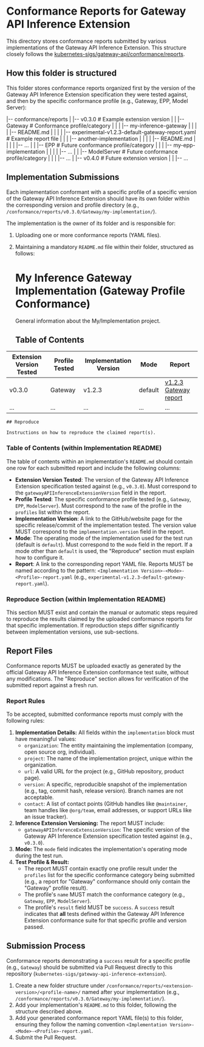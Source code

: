 # Conformance Reports for Gateway API Inference Extension

This directory stores conformance reports submitted by various implementations of the Gateway API Inference Extension. This structure closely follows the [kubernetes-sigs/gateway-api/conformance/reports](https://github.com/kubernetes-sigs/gateway-api/blob/main/conformance/reports/README.md).

## How this folder is structured

This folder stores conformance reports organized first by the version of the Gateway API Inference Extension specification they were tested against, and then by the specific conformance profile (e.g., Gateway, EPP, Model Server):

|-- conformance/reports
|   |-- v0.3.0  # Example extension version
|   |   |-- Gateway  # Conformance profile/category
|   |   |   |-- my-inference-gateway
|   |   |   |   |-- README.md
|   |   |   |   |-- experimental-v1.2.3-default-gateway-report.yaml # Example report file
|   |   |   |-- another-implementation
|   |   |   |   |-- README.md
|   |   |   |   |-- ...
|   |   |-- EPP # Future conformance profile/category
|   |   |   |-- my-epp-implementation
|   |   |   |   |-- ...
|   |   |-- ModelServer # Future conformance profile/category
|   |   |   |-- ...
|   |-- v0.4.0 # Future extension version
|   |   |-- ...

## Implementation Submissions

Each implementation conformant with a specific profile of a specific version of the Gateway API Inference Extension should have its own folder within the corresponding version and profile directory (e.g., `/conformance/reports/v0.3.0/Gateway/my-implementation/`).

The implementation is the owner of its folder and is responsible for:

1.  Uploading one or more conformance reports (YAML files).
2.  Maintaining a mandatory `README.md` file within their folder, structured as follows:

    # My Inference Gateway Implementation (Gateway Profile Conformance)

    General information about the My/Implementation project.

    ## Table of Contents

| Extension Version Tested | Profile Tested | Implementation Version | Mode    | Report                                                              |
|--------------------------|----------------|------------------------|---------|---------------------------------------------------------------------|
| v0.3.0                   | Gateway        | v1.2.3                 | default | [v1.2.3 Gateway report](./experimental-v1.2.3-default-gateway-report.yaml) |
| ...                      | ...            | ...                    | ...     | ...                                                                 |

    ## Reproduce

    Instructions on how to reproduce the claimed report(s).

### Table of Contents (within Implementation README)

The table of contents within an implementation's `README.md` should contain one row for each submitted report and include the following columns:

* **Extension Version Tested**: The version of the Gateway API Inference Extension specification tested against (e.g., `v0.3.0`). Must correspond to the `gatewayAPIInferenceExtensionVersion` field in the report.
* **Profile Tested**: The specific conformance profile tested (e.g., `Gateway`, `EPP`, `ModelServer`). Must correspond to the `name` of the profile in the `profiles` list within the report.
* **Implementation Version**: A link to the GitHub/website page for the specific release/commit of the implementation tested. The version value MUST correspond to the `implementation.version` field in the report.
* **Mode**: The operating mode of the implementation used for the test run (default is `default`). Must correspond to the `mode` field in the report. If a mode other than `default` is used, the "Reproduce" section must explain how to configure it.
* **Report**: A link to the corresponding report YAML file. Reports MUST be named according to the pattern: `<Implementation Version>-<Mode>-<Profile>-report.yaml` (e.g., `experimental-v1.2.3-default-gateway-report.yaml`).

### Reproduce Section (within Implementation README)

This section MUST exist and contain the manual or automatic steps required to reproduce the results claimed by the uploaded conformance reports for that specific implementation. If reproduction steps differ significantly between implementation versions, use sub-sections.

## Report Files

Conformance reports MUST be uploaded exactly as generated by the official Gateway API Inference Extension conformance test suite, without any modifications. The "Reproduce" section allows for verification of the submitted report against a fresh run.

### Report Rules

To be accepted, submitted conformance reports must comply with the following rules:

1.  **Implementation Details:** All fields within the `implementation` block must have meaningful values:
    * `organization`: The entity maintaining the implementation (company, open source org, individual).
    * `project`: The name of the implementation project, unique within the organization.
    * `url`: A valid URL for the project (e.g., GitHub repository, product page).
    * `version`: A specific, reproducible snapshot of the implementation (e.g., tag, commit hash, release version). Branch names are not acceptable.
    * `contact`: A list of contact points (GitHub handles like `@maintainer`, team handles like `@org/team`, email addresses, or support URLs like an issue tracker).
2.  **Inference Extension Versioning:** The report MUST include:
    * `gatewayAPIInferenceExtensionVersion`: The specific version of the Gateway API Inference Extension specification tested against (e.g., `v0.3.0`).
3.  **Mode:** The `mode` field indicates the implementation's operating mode during the test run.
4.  **Test Profile & Result:**
    * The report MUST contain exactly one profile result under the `profiles` list for the specific conformance category being submitted (e.g., a report for "Gateway" conformance should only contain the "Gateway" profile result).
    * The profile's `name` MUST match the conformance category (e.g., `Gateway`, `EPP`, `ModelServer`).
    * The profile's `result` field MUST be `success`. A `success` result indicates that **all** tests defined within the Gateway API Inference Extension conformance suite for that specific profile and version passed.

## Submission Process

Conformance reports demonstrating a `success` result for a specific profile (e.g., `Gateway`) should be submitted via Pull Request directly to this repository (`kubernetes-sigs/gateway-api-inference-extension`).

1.  Create a new folder structure under `/conformance/reports/<extension-version>/<profile-name>/` named after your implementation (e.g., `/conformance/reports/v0.3.0/Gateway/my-implementation/`).
2.  Add your implementation's `README.md` to this folder, following the structure described above.
3.  Add your generated conformance report YAML file(s) to this folder, ensuring they follow the naming convention `<Implementation Version>-<Mode>-<Profile>-report.yaml`.
4.  Submit the Pull Request.
